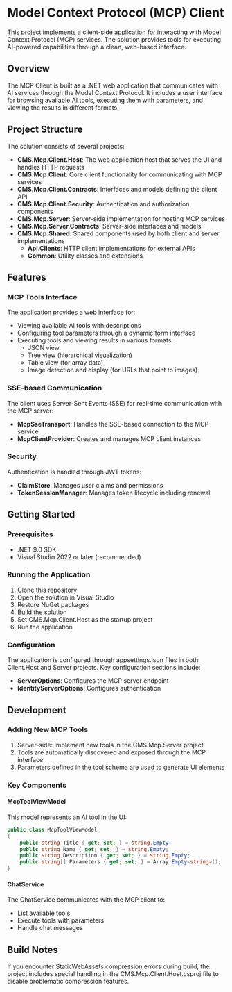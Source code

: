 # Model Context Protocol (MCP) Client

This project implements a client-side application for interacting with Model Context Protocol (MCP) services. The solution provides tools for executing AI-powered capabilities through a clean, web-based interface.

## Overview

The MCP Client is built as a .NET web application that communicates with AI services through the Model Context Protocol. It includes a user interface for browsing available AI tools, executing them with parameters, and viewing the results in different formats.

## Project Structure

The solution consists of several projects:

- **CMS.Mcp.Client.Host**: The web application host that serves the UI and handles HTTP requests
- **CMS.Mcp.Client**: Core client functionality for communicating with MCP services
- **CMS.Mcp.Client.Contracts**: Interfaces and models defining the client API
- **CMS.Mcp.Client.Security**: Authentication and authorization components
- **CMS.Mcp.Server**: Server-side implementation for hosting MCP services
- **CMS.Mcp.Server.Contracts**: Server-side interfaces and models
- **CMS.Mcp.Shared**: Shared components used by both client and server implementations
  - **Api.Clients**: HTTP client implementations for external APIs
  - **Common**: Utility classes and extensions

## Features

### MCP Tools Interface

The application provides a web interface for:

- Viewing available AI tools with descriptions
- Configuring tool parameters through a dynamic form interface
- Executing tools and viewing results in various formats:
  - JSON view
  - Tree view (hierarchical visualization)
  - Table view (for array data)
  - Image detection and display (for URLs that point to images)

### SSE-based Communication

The client uses Server-Sent Events (SSE) for real-time communication with the MCP server:

- **McpSseTransport**: Handles the SSE-based connection to the MCP service
- **McpClientProvider**: Creates and manages MCP client instances

### Security

Authentication is handled through JWT tokens:

- **ClaimStore**: Manages user claims and permissions
- **TokenSessionManager**: Manages token lifecycle including renewal

## Getting Started

### Prerequisites

- .NET 9.0 SDK
- Visual Studio 2022 or later (recommended)

### Running the Application

1. Clone this repository
2. Open the solution in Visual Studio
3. Restore NuGet packages
4. Build the solution
5. Set CMS.Mcp.Client.Host as the startup project
6. Run the application

### Configuration

The application is configured through appsettings.json files in both Client.Host and Server projects. Key configuration sections include:

- **ServerOptions**: Configures the MCP server endpoint
- **IdentityServerOptions**: Configures authentication

## Development

### Adding New MCP Tools

1. Server-side: Implement new tools in the CMS.Mcp.Server project
2. Tools are automatically discovered and exposed through the MCP interface
3. Parameters defined in the tool schema are used to generate UI elements

### Key Components

#### McpToolViewModel

This model represents an AI tool in the UI:

```csharp
public class McpToolViewModel
{
    public string Title { get; set; } = string.Empty;
    public string Name { get; set; } = string.Empty;
    public string Description { get; set; } = string.Empty;
    public string[] Parameters { get; set; } = Array.Empty<string>();
}
```

#### ChatService

The ChatService communicates with the MCP client to:

- List available tools
- Execute tools with parameters
- Handle chat messages

## Build Notes

If you encounter StaticWebAssets compression errors during build, the project includes special handling in the CMS.Mcp.Client.Host.csproj file to disable problematic compression features.